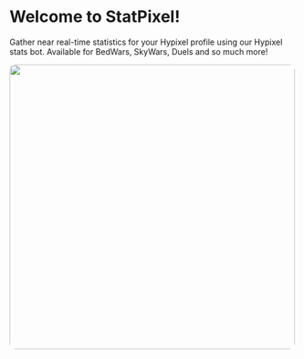 # Welcome to StatPixel!
Gather near real-time statistics for your Hypixel profile using our Hypixel stats bot. Available for BedWars, SkyWars, Duels and so much more!

<img src="/assets/img/pages/home/defone_stats.png" height="500" style="border-radius: 10px;">

